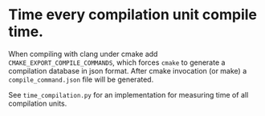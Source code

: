 # Time every compilation unit compile time.

When compiling with clang under cmake add `CMAKE_EXPORT_COMPILE_COMMANDS`, which
forces `cmake` to generate a compilation database in json format.  After cmake
invocation (or make) a `compile_command.json` file will be generated.

See `time_compilation.py` for an implementation for measuring time of all
compilation units.
